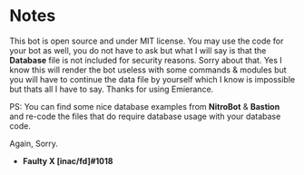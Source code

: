 # Notes

This bot is open source and under MIT license. You may use the code for your bot as well, you do not have to ask but what I will say is that the **Database** file is not included for security reasons. Sorry about that. Yes I know this will render the bot useless with some commands & modules but you will have to continue the data file by yourself which I know is impossible but thats all I have to say. Thanks for using Emierance.

PS: You can find some nice database examples from **NitroBot** & **Bastion** and re-code the files that do require database usage with your database code.

Again, Sorry.
- **Faulty X [inac/fd]#1018**
